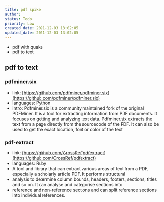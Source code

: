 ```yaml
---
title: pdf spike
author: 
status: Todo
priority: Low
created_date: 2021-12-03 13:02:05
updated_date: 2021-12-03 13:02:05
---
```


- pdf with quake
- pdf to text

## pdf to text

### pdfminer.six

- link: [https://github.com/pdfminer/pdfminer.six](https://github.com/pdfminer/pdfminer.six)
- languages: Python
- intro: Pdfminer.six is a community maintained fork of the original PDFMiner. It is a tool for extracting information from PDF documents.
  It focuses on getting and analyzing text data. Pdfminer.six extracts the text from a page directly from the sourcecode of the PDF.
  It can also be used to get the exact location, font or color of the text.

### pdf-extract

- link: [https://github.com/CrossRef/pdfextract](https://github.com/CrossRef/pdfextract)
- languages: Ruby
- A tool and library that can extract various areas of text from a PDF, especially a scholarly article PDF. It performs structural
- analysis to determine column bounds, headers, footers, sections, titles and so on. It can analyse and categorise sections into
- reference and non-reference sections and can split reference sections into individual references.

